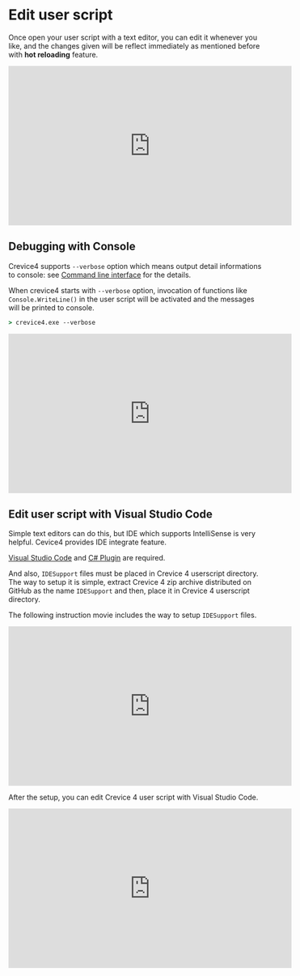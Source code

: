 
# Edit user script

Once open your user script with a text editor, you can edit it whenever you like, and the changes given will be reflect immediately as mentioned before with **hot reloading** feature.

<iframe width="560" height="315" src="https://www.youtube.com/embed/NDZc8hArVd8" frameborder="0" allow="autoplay; encrypted-media" allowfullscreen></iframe> 

## Debugging with Console

Crevice4 supports `--verbose` option which means output detail informations to console: see [Command line interface](#command-line-interface) for the details.

When crevice4 starts with `--verbose` option, invocation of functions like `Console.WriteLine()` in the user script will be activated and the messages will be printed to console.

```bat
> crevice4.exe --verbose
```

<iframe width="560" height="315" src="https://www.youtube.com/embed/c8bRyaE1iC0" frameborder="0" allow="autoplay; encrypted-media" allowfullscreen></iframe> 


## Edit user script with Visual Studio Code

Simple text editors can do this, but IDE which supports IntelliSense is very helpful. Cevice4 provides IDE integrate feature. 

[Visual Studio Code](https://code.visualstudio.com/) and [C\# Plugin](https://marketplace.visualstudio.com/items?itemName=ms-vscode.csharp) are required. 
 
And also, `IDESupport` files must be placed in Crevice 4 userscript directory. The way to setup it is simple, extract Crevice 4 zip archive distributed on GitHub as the name `IDESupport` and then, place it in Crevice 4 userscript directory.

The following instruction movie includes the way to setup `IDESupport` files.

<iframe width="560" height="315" src="https://www.youtube.com/embed/VkRK_w7ad80" frameborder="0" allow="autoplay; encrypted-media" allowfullscreen></iframe>

After the setup, you can edit Crevice 4 user script with Visual Studio Code.

<iframe width="560" height="315" src="https://www.youtube.com/embed/4mK8CgCwSFw" frameborder="0" allow="autoplay; encrypted-media" allowfullscreen></iframe>


